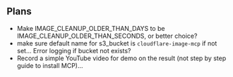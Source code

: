 ## Plans

- Make IMAGE_CLEANUP_OLDER_THAN_DAYS to be IMAGE_CLEANUP_OLDER_THAN_SECONDS, or better choice?
- make sure default name for s3_bucket is `cloudflare-image-mcp` if not set... Error logging if bucket not exists?
- Record a simple YouTube video for demo on the result (not step by step guide to install MCP)...
